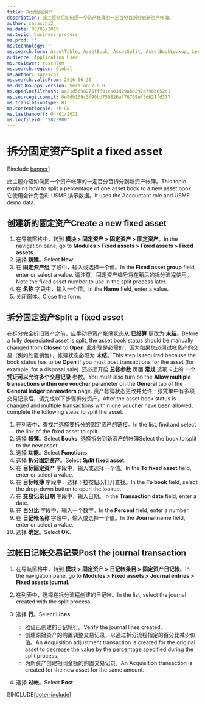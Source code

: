 ```yaml
---
title: 拆分固定资产
description: 此主题介绍如何把一个资产帐簿的一定百分百拆分到新资产帐簿。
author: saraschi2
ms.date: 08/06/2019
ms.topic: business-process
ms.prod: ''
ms.technology: ''
ms.search.form: AssetTable, AssetBook, AssetSplit, AssetBookLookup, LedgerJournalTable, LedgerJournalTransAsset
audience: Application User
ms.reviewer: roschlom
ms.search.region: Global
ms.author: saraschi
ms.search.validFrom: 2016-06-30
ms.dyn365.ops.version: Version 7.0.0
ms.openlocfilehash: aa21d5698275ff691ca83d29abd297a796b652d1
ms.sourcegitcommit: 0e8db169c3f90bd750826af76709ef5d621fd377
ms.translationtype: HT
ms.contentlocale: zh-CN
ms.lasthandoff: 04/01/2021
ms.locfileid: "5823900"
---
```

# <a name="split-a-fixed-asset"></a><span data-ttu-id="aa6a1-103">拆分固定资产</span><span class="sxs-lookup"><span data-stu-id="aa6a1-103">Split a fixed asset</span></span>

[!include [banner](../../includes/banner.md)]

<span data-ttu-id="aa6a1-104">此主题介绍如何把一个资产帐簿的一定百分百拆分到新资产帐簿。</span><span class="sxs-lookup"><span data-stu-id="aa6a1-104">This topic explains how to split a percentage of one asset book to a new asset book.</span></span> <span data-ttu-id="aa6a1-105">它使用会计角色和 USMF 演示数据。</span><span class="sxs-lookup"><span data-stu-id="aa6a1-105">It uses the Accountant role and USMF demo data.</span></span>

## <a name="create-a-new-fixed-asset"></a><span data-ttu-id="aa6a1-106">创建新的固定资产</span><span class="sxs-lookup"><span data-stu-id="aa6a1-106">Create a new fixed asset</span></span>

1. <span data-ttu-id="aa6a1-107">在导航窗格中，转到 **模块 \> 固定资产 \> 固定资产 \> 固定资产**。</span><span class="sxs-lookup"><span data-stu-id="aa6a1-107">In the navigation pane, go to **Modules \> Fixed assets \> Fixed assets \> Fixed assets**.</span></span>
2. <span data-ttu-id="aa6a1-108">选择 **新建**。</span><span class="sxs-lookup"><span data-stu-id="aa6a1-108">Select **New**.</span></span>
3. <span data-ttu-id="aa6a1-109">在 **固定资产组** 字段中，输入或选择一个值。</span><span class="sxs-lookup"><span data-stu-id="aa6a1-109">In the **Fixed asset group** field, enter or select a value.</span></span> <span data-ttu-id="aa6a1-110">请注意，固定资产编号将在稍后的拆分流程使用。</span><span class="sxs-lookup"><span data-stu-id="aa6a1-110">Note the fixed asset number to use in the split process later.</span></span>
4. <span data-ttu-id="aa6a1-111">在 **名称** 字段中，输入一个值。</span><span class="sxs-lookup"><span data-stu-id="aa6a1-111">In the **Name** field, enter a value.</span></span>
5. <span data-ttu-id="aa6a1-112">关闭窗体。</span><span class="sxs-lookup"><span data-stu-id="aa6a1-112">Close the form.</span></span>

## <a name="split-a-fixed-asset"></a><span data-ttu-id="aa6a1-113">拆分固定资产</span><span class="sxs-lookup"><span data-stu-id="aa6a1-113">Split a fixed asset</span></span>

<span data-ttu-id="aa6a1-114">在拆分完全折旧资产之前，应手动将资产帐簿状态从 **已结算** 更改为 **未结**。</span><span class="sxs-lookup"><span data-stu-id="aa6a1-114">Before a fully depreciated asset is split, the asset book status should be manually changed from **Closed** to **Open**.</span></span> <span data-ttu-id="aa6a1-115">此步骤是必需的，因为如果您必须过帐资产的交易（例如处置销售），帐簿状态必须为 **未结**。</span><span class="sxs-lookup"><span data-stu-id="aa6a1-115">This step is required because the book status has to be **Open** if you must post transactions for the asset (for example, for a disposal sale).</span></span> <span data-ttu-id="aa6a1-116">还必须开启 **总帐参数** 页面 **常规** 选项卡上的 **一个凭证可以允许多个交易记录** 参数。</span><span class="sxs-lookup"><span data-stu-id="aa6a1-116">You must also turn on the **Allow multiple transactions within one voucher** parameter on the **General** tab of the **General ledger parameters** page.</span></span> <span data-ttu-id="aa6a1-117">资产帐簿状态更改并允许一张凭单中有多项交易记录后，请完成以下步骤拆分资产。</span><span class="sxs-lookup"><span data-stu-id="aa6a1-117">After the asset book status is changed and multiple transactions within one voucher have been allowed, complete the following steps to split the asset.</span></span>

1. <span data-ttu-id="aa6a1-118">在列表中，查找并选择要拆分的固定资产的链接。</span><span class="sxs-lookup"><span data-stu-id="aa6a1-118">In the list, find and select the link of the fixed asset to split.</span></span>
2. <span data-ttu-id="aa6a1-119">选择 **帐簿**。</span><span class="sxs-lookup"><span data-stu-id="aa6a1-119">Select **Books**.</span></span> <span data-ttu-id="aa6a1-120">选择拆分到新资产的帐簿</span><span class="sxs-lookup"><span data-stu-id="aa6a1-120">Select the book to split to the new asset.</span></span>
3. <span data-ttu-id="aa6a1-121">选择 **功能**。</span><span class="sxs-lookup"><span data-stu-id="aa6a1-121">Select **Functions**.</span></span>
4. <span data-ttu-id="aa6a1-122">选择 **拆分固定资产**。</span><span class="sxs-lookup"><span data-stu-id="aa6a1-122">Select **Split fixed asset**.</span></span>
5. <span data-ttu-id="aa6a1-123">在 **目标固定资产** 字段中，输入或选择一个值。</span><span class="sxs-lookup"><span data-stu-id="aa6a1-123">In the **To fixed asset** field, enter or select a value.</span></span>
6. <span data-ttu-id="aa6a1-124">在 **目标帐簿** 字段中，选择下拉按钮以打开查找。</span><span class="sxs-lookup"><span data-stu-id="aa6a1-124">In the **To book** field, select the drop-down button to open the lookup.</span></span>
7. <span data-ttu-id="aa6a1-125">在 **交易记录日期** 字段中，输入日期。</span><span class="sxs-lookup"><span data-stu-id="aa6a1-125">In the **Transaction date** field, enter a date.</span></span>
8. <span data-ttu-id="aa6a1-126">在 **百分比** 字段中，输入一个数字。</span><span class="sxs-lookup"><span data-stu-id="aa6a1-126">In the **Percent** field, enter a number.</span></span>
9. <span data-ttu-id="aa6a1-127">在 **日记帐名称** 字段中，输入或选择一个值。</span><span class="sxs-lookup"><span data-stu-id="aa6a1-127">In the **Journal name** field, enter or select a value.</span></span>
10. <span data-ttu-id="aa6a1-128">选择 **确定**。</span><span class="sxs-lookup"><span data-stu-id="aa6a1-128">Select **OK**.</span></span>

## <a name="post-the-journal-transaction"></a><span data-ttu-id="aa6a1-129">过帐日记帐交易记录</span><span class="sxs-lookup"><span data-stu-id="aa6a1-129">Post the journal transaction</span></span>

1. <span data-ttu-id="aa6a1-130">在导航窗格中，转到 **模块 \> 固定资产 \> 日记帐条目 \> 固定资产日记帐**。</span><span class="sxs-lookup"><span data-stu-id="aa6a1-130">In the navigation pane, go to **Modules \> Fixed assets \> Journal entries \> Fixed assets journal**.</span></span>
2. <span data-ttu-id="aa6a1-131">在列表中，选择在拆分流程创建的日记帐。</span><span class="sxs-lookup"><span data-stu-id="aa6a1-131">In the list, select the journal created with the split process.</span></span>
3. <span data-ttu-id="aa6a1-132">选择 **行**。</span><span class="sxs-lookup"><span data-stu-id="aa6a1-132">Select **Lines**.</span></span>

    - <span data-ttu-id="aa6a1-133">验证已创建的日记帐行。</span><span class="sxs-lookup"><span data-stu-id="aa6a1-133">Verify the journal lines created.</span></span>
    - <span data-ttu-id="aa6a1-134">创建原始资产的购置调整交易记录，以通过拆分流程指定的百分比减少价值。</span><span class="sxs-lookup"><span data-stu-id="aa6a1-134">An Acquisition adjustment transaction is created for the original asset to decrease the value by the percentage specified during the split process.</span></span>
    - <span data-ttu-id="aa6a1-135">为新资产创建相同金额的购置交易记录。</span><span class="sxs-lookup"><span data-stu-id="aa6a1-135">An Acquisition transaction is created for the new asset for the same amount.</span></span>

4. <span data-ttu-id="aa6a1-136">选择 **过帐**。</span><span class="sxs-lookup"><span data-stu-id="aa6a1-136">Select **Post**.</span></span>


[!INCLUDE[footer-include](../../../includes/footer-banner.md)]